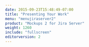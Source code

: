 ```yaml
---
date: 2015-09-23T15:48:49-07:00
title: "Presenting Your Work"
menu: "menujiraserver2"
product: "Mockups 2 for Jira Server"
weight: 1260
include: "fullscreen"
editorversion: 2
---
```

